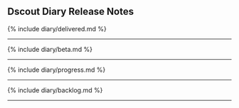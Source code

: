 <h2 class="highlight">Dscout Diary Release Notes</h2>

{% include diary/delivered.md %}

<hr />

{% include diary/beta.md %}

<hr />

{% include diary/progress.md %}

<hr />

{% include diary/backlog.md %}

<hr />
